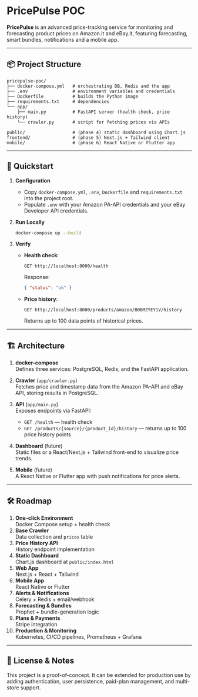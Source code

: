 # PricePulse POC

**PricePulse** is an advanced price-tracking service for monitoring and forecasting product prices on Amazon.it and eBay.it, featuring forecasting, smart bundles, notifications and a mobile app.

---

## 📦 Project Structure

```plaintext
pricepulse-poc/
├── docker-compose.yml   # orchestrating DB, Redis and the app
├── .env                 # environment variables and credentials
├── Dockerfile           # builds the Python image
├── requirements.txt     # dependencies
└── app/
    ├── main.py          # FastAPI server (health check, price history)
    └── crawler.py       # script for fetching prices via APIs

public/                  # (phase 4) static dashboard using Chart.js  
frontend/                # (phase 5) Next.js + Tailwind client  
mobile/                  # (phase 6) React Native or Flutter app  
```

---

## 🚀 Quickstart

1. **Configuration**  
   - Copy `docker-compose.yml`, `.env`, `Dockerfile` and `requirements.txt` into the project root.  
   - Populate `.env` with your Amazon PA-API credentials and your eBay Developer API credentials.

2. **Run Locally**  
   ```bash
   docker-compose up --build
   ```

3. **Verify**  
   - **Health check**:  
     ```http
     GET http://localhost:8000/health
     ```
     Response:  
     ```json
     { "status": "ok" }
     ```
   - **Price history**:  
     ```http
     GET http://localhost:8000/products/amazon/B0BMZYEY1V/history
     ```
     Returns up to 100 data points of historical prices.

---

## 🏗 Architecture

1. **docker-compose**  
   Defines three services: PostgreSQL, Redis, and the FastAPI application.

2. **Crawler** (`app/crawler.py`)  
   Fetches price and timestamp data from the Amazon PA-API and eBay API, storing results in PostgreSQL.

3. **API** (`app/main.py`)  
   Exposes endpoints via FastAPI:  
   - `GET /health` — health check  
   - `GET /products/{source}/{product_id}/history` — returns up to 100 price history points

4. **Dashboard** (future)  
   Static files or a React/Next.js + Tailwind front-end to visualize price trends.

5. **Mobile** (future)  
   A React Native or Flutter app with push notifications for price alerts.

---

## 🛠 Roadmap

1. **One-click Environment**  
   Docker Compose setup + health check  
2. **Base Crawler**  
   Data collection and `prices` table  
3. **Price History API**  
   History endpoint implementation  
4. **Static Dashboard**  
   Chart.js dashboard at `public/index.html`  
5. **Web App**  
   Next.js + React + Tailwind  
6. **Mobile App**  
   React Native or Flutter  
7. **Alerts & Notifications**  
   Celery + Redis + email/webhook  
8. **Forecasting & Bundles**  
   Prophet + bundle-generation logic  
9. **Plans & Payments**  
   Stripe integration  
10. **Production & Monitoring**  
    Kubernetes, CI/CD pipelines, Prometheus + Grafana

---

## 📝 License & Notes

This project is a proof-of-concept. It can be extended for production use by adding authentication, user persistence, paid-plan management, and multi-store support.
